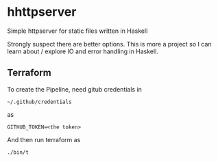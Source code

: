 # hhttpserver
Simple httpserver for static files written in Haskell

Strongly suspect there are better options. This is more a project so I can learn about / explore IO and error handling in Haskell.


Terraform
---------

To create the Pipeline, need gitub credentials in

    ~/.github/credentials

as

    GITHUB_TOKEN=<the token>

And then run terraform as

    ./bin/t


